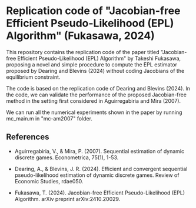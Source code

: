 # Replication code of "Jacobian-free Efficient Pseudo-Likelihood (EPL) Algorithm" (Fukasawa, 2024)

This repository contains the replication code of the paper titled "Jacobian-free Efficient Pseudo-Likelihood (EPL) Algorithm" by Takeshi Fukasawa, proposing a novel and simple procedure to compute the EPL estimator proposed by Dearing and Blevins (2024) without coding Jacobians of the equilibrium constraint. 

The code is based on the replication code of Dearing and Blevins (2024). In the code, we can validate the performance of the proposed Jacobian-free method in the setting first considered in Aguirregabiria and Mira (2007).

We can run all the numerical experiments shown in the paper by running mc_main.m in "mc-am2007" folder.

## References
* Aguirregabiria, V., & Mira, P. (2007). Sequential estimation of dynamic discrete games. Econometrica, 75(1), 1-53.

* Dearing, A., & Blevins, J. R. (2024). Efficient and convergent sequential pseudo-likelihood estimation of dynamic discrete games. Review of Economic Studies, rdae050.

* Fukasawa, T. (2024). Jacobian-free Efficient Pseudo-Likelihood (EPL) Algorithm. arXiv preprint arXiv:2410.20029. 


